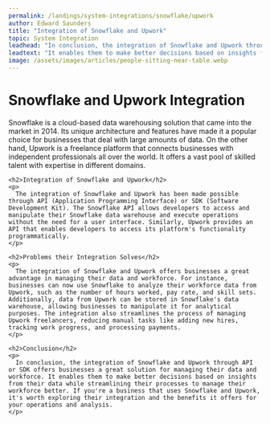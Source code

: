 ```yaml
---
permalink: /landings/system-integrations/snowflake/upwork
author: Edward Saunders
title: "Integration of Snowflake and Upwork"
topic: System Integration
leadhead: "In conclusion, the integration of Snowflake and Upwork through API or SDK offers businesses a great solution for managing their data and workforce"
leadtext: "It enables them to make better decisions based on insights from their data while streamlining their processes to manage their workforce better. If you're a business that uses Snowflake and Upwork, it's worth exploring their integration and the benefits it offers for your operations and analysis."
image: /assets/images/articles/people-sitting-near-table.webp
---
```

<div class="arttext">    <h1>Snowflake and Upwork Integration</h1>
    <p>
      Snowflake is a cloud-based data warehousing solution that came into the market in 2014. Its unique architecture and features have made it a popular choice for businesses that deal with large amounts of data. On the other hand, Upwork is a freelance platform that connects businesses with independent professionals all over the world. It offers a vast pool of skilled talent with expertise in different domains.
    </p>
    
    <h2>Integration of Snowflake and Upwork</h2>
    <p>
      The integration of Snowflake and Upwork has been made possible through API (Application Programming Interface) or SDK (Software Development Kit). The Snowflake API allows developers to access and manipulate their Snowflake data warehouse and execute operations without the need for a user interface. Similarly, Upwork provides an API that enables developers to access its platform's functionality programmatically.
    </p>

    <h2>Problems their Integration Solves</h2>
    <p>
      The integration of Snowflake and Upwork offers businesses a great advantage in managing their data and workforce. For instance, businesses can now use Snowflake to analyze their workforce data from Upwork, such as the number of hours worked, pay rate, and skill sets. Additionally, data from Upwork can be stored in Snowflake's data warehouse, allowing businesses to manipulate it for analytical purposes. The integration also streamlines the process of managing Upwork freelancers, reducing manual tasks like adding new hires, tracking work progress, and processing payments.
    </p>
    
    <h2>Conclusion</h2>
    <p>
      In conclusion, the integration of Snowflake and Upwork through API or SDK offers businesses a great solution for managing their data and workforce. It enables them to make better decisions based on insights from their data while streamlining their processes to manage their workforce better. If you're a business that uses Snowflake and Upwork, it's worth exploring their integration and the benefits it offers for your operations and analysis.
    </p>
</div>